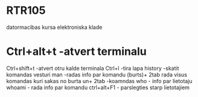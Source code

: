 # RTR105
datormacibas kursa elektroniska klade
#  Ctrl+alt+t -atvert terminalu  
  Ctrl+shift+t -atvert otru kalde terminala 
  Ctrl+l -tira lapa 
  history -skatit komandas vesturi
  man -radas info par komandu
  (burts)+ 2tab rada visus komandas kuri sakas no burta
  un+ 2tab -koamndas
  who - info par lietotaju
  whoami - rada info par komandu 
  ctrl+alt+F1 - parslegties starp lietotajiem 
